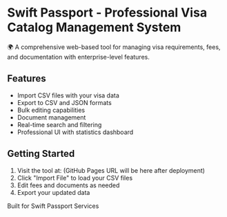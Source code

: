 # Swift Passport - Professional Visa Catalog Management System

🌍 A comprehensive web-based tool for managing visa requirements, fees, and documentation with enterprise-level features.

## Features

- Import CSV files with your visa data
- Export to CSV and JSON formats
- Bulk editing capabilities
- Document management
- Real-time search and filtering
- Professional UI with statistics dashboard

## Getting Started

1. Visit the tool at: (GitHub Pages URL will be here after deployment)
2. Click "Import File" to load your CSV files
3. Edit fees and documents as needed
4. Export your updated data

Built for Swift Passport Services